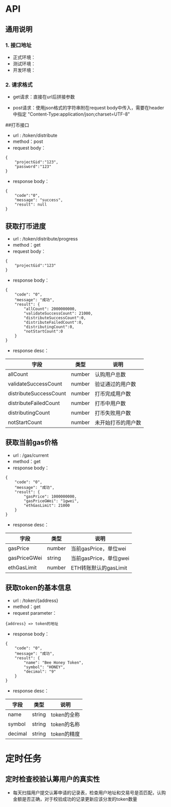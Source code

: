 <!-- toc -->

# API

## 通用说明

### 1. 接口地址

- 正式环境：
- 测试环境：
- 开发环境：

### 2. 请求格式

- get请求：直接在url后拼接参数

- post请求：使用json格式的字符串附在request body中传入，需要在header中指定 "Content-Type:application/json;charset=UTF-8"

##打币接口

- url : /token/distribute
- method：post
- request body：
```
{
	"projectGid":"123",
	"password":"123"
}
```

- response body：

```
{
    "code":"0",
    "message": "success",
    "result": null
}
```
## 获取打币进度

- url : /token/distribute/progress
- method：get
- request body：

```
{
	"projectGid":"123"
}
```

- response body：

```
{
    "code": "0",
    "message": "成功",
    "result": {
        "allCount": 2000000000,
        "validateSuccessCount": 21000,
        "distributeSuccessCount":0,
        "distributeFailedCount":0,
        "distributingCount":0,
        "notStartCount":0
    }
}
```

- response desc：

| 字段                   | 类型   | 说明               |
| ---------------------- | ------ | ------------------ |
| allCount               | number | 认购用户总数       |
| validateSuccessCount   | number | 验证通过的用户数   |
| distributeSuccessCount | number | 打币完成用户数     |
| distributeFailedCount  | number | 打币中用户数       |
| distributingCount      | number | 打币失败用户数     |
| notStartCount          | number | 未开始打币的用户数 |

## 获取当前gas价格

- url : /gas/current
- method：get
- response body：

```
{
    "code": "0",
    "message": "成功",
    "result": {
        "gasPrice": 1000000000,
        "gasPriceGWei": "1gwei",
        "ethGasLimit": 21000
    }
}
```

- response desc：

| 字段         | 类型   | 说明                   |
| ------------ | ------ | ---------------------- |
| gasPrice     | number | 当前gasPrice，单位wei  |
| gasPriceGWei | string | 当前gasPrice，单位gwei |
| ethGasLimit  | number | ETH转账默认的gasLimit  |

## 获取token的基本信息

- url : /token/{address}
- method：get
- request parameter：
```
{address} => token的地址
```
- response body：

```
{
    "code": "0",
    "message": "成功",
    "result": {
        "name": "Bee Honey Token",
        "symbol": "HONEY",
        "decimal": "9"
    }
}
```

- response desc：

| 字段         | 类型   | 说明                   |
| ------------ | ------ | ---------------------- |
| name         | string | token的全称  |
| symbol         | string | token的名称 |
| decimal  | string | token的精度  |

# 定时任务

## 定时检查校验认筹用户的真实性

- 每天扫描用户提交认筹申请的记录表，检查用户地址和交易号是否匹配，认购金额是否正确，对于校验成功的记录更新应该分发的token数量




